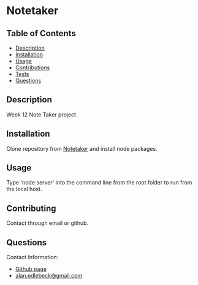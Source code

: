 # Notetaker 

  ## Table of Contents
  - [Description](#description)
  - [Installation](#installation)
  - [Usage](#usage)
  - [Contributions](#contributing)
  - [Tests](#tests)
  - [Questions](#questions)

  
  ## Description
  Week 12 Note Taker project.
  
  ## Installation
  Clone repository from [Notetaker](www.github.com/edlebeck/notetaker) and install node packages.  
  
  ## Usage
  Type 'node server' into the command line from the root folder to run from the local host.   
  
  ## Contributing
  Contact through email or github.
  
  ## Questions
  Contact Information:
  - [Github page](https://github.com/edlebeck)
  - alan.edlebeck@gmail.com
